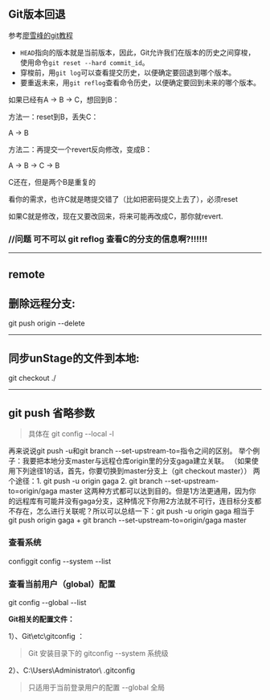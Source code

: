 

## Git版本回退

参考[廖雪峰的git教程](https://www.liaoxuefeng.com/wiki/896043488029600/897013573512192)

- `HEAD`指向的版本就是当前版本，因此，Git允许我们在版本的历史之间穿梭，使用命令`git reset --hard commit_id`。
- 穿梭前，用`git log`可以查看提交历史，以便确定要回退到哪个版本。
- 要重返未来，用`git reflog`查看命令历史，以便确定要回到未来的哪个版本。

如果已经有A -> B -> C，想回到B：

方法一：reset到B，丢失C：

A -> B

方法二：再提交一个revert反向修改，变成B：

A -> B -> C -> B

C还在，但是两个B是重复的

看你的需求，也许C就是瞎提交错了（比如把密码提交上去了），必须reset

如果C就是修改，现在又要改回来，将来可能再改成C，那你就revert.



### //问题 可不可以 git reflog 查看C的分支的信息啊?!!!!!!

----

## remote

## 删除远程分支:

git push origin --delete <branch>

---

## 同步unStage的文件到本地:

git checkout ./





---

## git push 省略参数  

> 具体在 git config --local -l

再来说说git push -u和git branch --set-upstream-to=指令之间的区别。
举个例子：我要把本地分支master与远程仓库origin里的分支gaga建立关联。
（如果使用下列途径1的话，首先，你要切换到master分支上（git checkout master））
两个途径：1. git push -u origin gaga 2. git branch --set-upstream-to=origin/gaga master
这两种方式都可以达到目的。但是1方法更通用，因为你的远程库有可能并没有gaga分支，这种情况下你用2方法就不可行，连目标分支都不存在，怎么进行关联呢？所以可以总结一下：git push -u origin gaga 相当于 git push origin gaga + git branch --set-upstream-to=origin/gaga master

### 查看系统
configgit config --system --list　　
### 查看当前用户（global）配置
git config --global  --list

**Git相关的配置文件：**

1）、Git\etc\gitconfig  ：

>  Git 安装目录下的 gitconfig   --system 系统级

2）、C:\Users\Administrator\ .gitconfig   

>  只适用于当前登录用户的配置  --global 全局